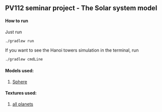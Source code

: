 ## PV112 seminar project - The Solar system model


#### How to run

Just run 
```bash
./gradlew run
```

If you want to see the Hanoi towers simulation in the terminal, run
```bash
./gradlew cmdLine
```

#### Models used:

1. [Sphere](https://www.cgtrader.com/free-3d-models/industrial/part/hydro-smooth-sphere)


#### Textures used:

1. [all planets](http://planetpixelemporium.com/)